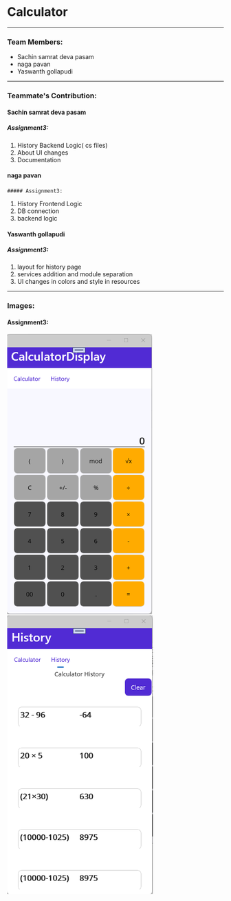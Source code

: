 

# Calculator
----
### Team Members: 
- Sachin samrat deva pasam
- naga pavan
- Yaswanth gollapudi

----
### Teammate's Contribution:  

#### Sachin samrat deva pasam 
 
  
   ##### Assignment3:
  1. History Backend Logic( cs files)
  2. About UI changes
  3. Documentation
  
#### naga pavan
 

    ##### Assignment3:
1. History Frontend Logic
2. DB connection
3. backend logic

#### Yaswanth gollapudi

   ##### Assignment3:
  1. layout for history page
  2. services addition and module separation
  3. UI changes in colors and style in resources


----
### Images:  
 
 

  #### Assignment3: 
![](Picture1.png)
![](Picture2.png)


